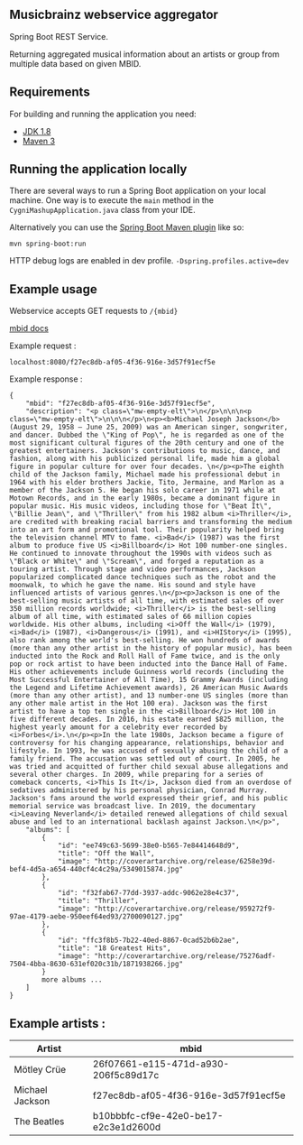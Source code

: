 ## Musicbrainz webservice aggregator

Spring Boot REST Service.

Returning aggregated musical information about an artists or group from multiple data based on given MBID.


## Requirements

For building and running the application you need:

- [JDK 1.8](http://www.oracle.com/technetwork/java/javase/downloads/jdk8-downloads-2133151.html)
- [Maven 3](https://maven.apache.org)

## Running the application locally

There are several ways to run a Spring Boot application on your local machine. One way is to execute the `main` method in the `CygniMashupApplication.java` class from your IDE.

Alternatively you can use the [Spring Boot Maven plugin](https://docs.spring.io/spring-boot/docs/current/reference/html/build-tool-plugins-maven-plugin.html) like so:

```shell
mvn spring-boot:run
```

HTTP debug logs are enabled in dev profile. `-Dspring.profiles.active=dev`

## Example usage

Webservice accepts GET requests to `/{mbid}`

[mbid docs](https://musicbrainz.org/doc/MusicBrainz_Identifier)

Example request : 

`localhost:8080/f27ec8db-af05-4f36-916e-3d57f91ecf5e`

Example response : 

```
{
    "mbid": "f27ec8db-af05-4f36-916e-3d57f91ecf5e",
    "description": "<p class=\"mw-empty-elt\">\n</p>\n\n\n<p class=\"mw-empty-elt\">\n\n\n</p>\n<p><b>Michael Joseph Jackson</b> (August 29, 1958 – June 25, 2009) was an American singer, songwriter, and dancer. Dubbed the \"King of Pop\", he is regarded as one of the most significant cultural figures of the 20th century and one of the greatest entertainers. Jackson's contributions to music, dance, and fashion, along with his publicized personal life, made him a global figure in popular culture for over four decades. \n</p><p>The eighth child of the Jackson family, Michael made his professional debut in 1964 with his elder brothers Jackie, Tito, Jermaine, and Marlon as a member of the Jackson 5. He began his solo career in 1971 while at Motown Records, and in the early 1980s, became a dominant figure in popular music. His music videos, including those for \"Beat It\", \"Billie Jean\", and \"Thriller\" from his 1982 album <i>Thriller</i>, are credited with breaking racial barriers and transforming the medium into an art form and promotional tool. Their popularity helped bring the television channel MTV to fame. <i>Bad</i> (1987) was the first album to produce five US <i>Billboard</i> Hot 100 number-one singles. He continued to innovate throughout the 1990s with videos such as \"Black or White\" and \"Scream\", and forged a reputation as a touring artist. Through stage and video performances, Jackson popularized complicated dance techniques such as the robot and the moonwalk, to which he gave the name. His sound and style have influenced artists of various genres.\n</p><p>Jackson is one of the best-selling music artists of all time, with estimated sales of over 350 million records worldwide; <i>Thriller</i> is the best-selling album of all time, with estimated sales of 66 million copies worldwide. His other albums, including <i>Off the Wall</i> (1979), <i>Bad</i> (1987), <i>Dangerous</i> (1991), and <i>HIStory</i> (1995), also rank among the world's best-selling. He won hundreds of awards (more than any other artist in the history of popular music), has been inducted into the Rock and Roll Hall of Fame twice, and is the only pop or rock artist to have been inducted into the Dance Hall of Fame. His other achievements include Guinness world records (including the Most Successful Entertainer of All Time), 15 Grammy Awards (including the Legend and Lifetime Achievement awards), 26 American Music Awards (more than any other artist), and 13 number-one US singles (more than any other male artist in the Hot 100 era). Jackson was the first artist to have a top ten single in the <i>Billboard</i> Hot 100 in five different decades. In 2016, his estate earned $825 million, the highest yearly amount for a celebrity ever recorded by <i>Forbes</i>.\n</p><p>In the late 1980s, Jackson became a figure of controversy for his changing appearance, relationships, behavior and lifestyle. In 1993, he was accused of sexually abusing the child of a family friend. The accusation was settled out of court. In 2005, he was tried and acquitted of further child sexual abuse allegations and several other charges. In 2009, while preparing for a series of comeback concerts, <i>This Is It</i>, Jackson died from an overdose of sedatives administered by his personal physician, Conrad Murray. Jackson's fans around the world expressed their grief, and his public memorial service was broadcast live. In 2019, the documentary <i>Leaving Neverland</i> detailed renewed allegations of child sexual abuse and led to an international backlash against Jackson.\n</p>",
    "albums": [
        {
            "id": "ee749c63-5699-38e0-b565-7e84414648d9",
            "title": "Off the Wall",
            "image": "http://coverartarchive.org/release/6258e39d-bef4-4d5a-a654-440cf4c4c29a/5349015874.jpg"
        },
        {
            "id": "f32fab67-77dd-3937-addc-9062e28e4c37",
            "title": "Thriller",
            "image": "http://coverartarchive.org/release/959272f9-97ae-4179-aebe-950eef64ed93/2700090127.jpg"
        },
        {
            "id": "ffc3f8b5-7b22-40ed-8867-0cad52b6b2ae",
            "title": "18 Greatest Hits",
            "image": "http://coverartarchive.org/release/75276adf-7504-4bba-8630-631ef020c31b/1871938266.jpg"
        }
        more albums ...
    ]
}
```

## Example artists :

| Artist            | mbid                                  |
|-------------------|---------------------------------------|
| Mötley Crüe       | 26f07661-e115-471d-a930-206f5c89d17c  |
| Michael Jackson   | f27ec8db-af05-4f36-916e-3d57f91ecf5e  |
| The Beatles       | b10bbbfc-cf9e-42e0-be17-e2c3e1d2600d  |
